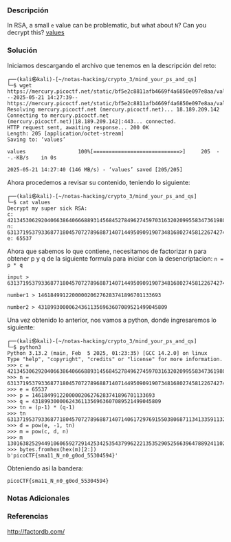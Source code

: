 ### Descripción
In RSA, a small `e` value can be problematic, but what about `N`? Can you decrypt this? [values](https://mercury.picoctf.net/static/bf5e2c8811afb4669f4a6850e097e8aa/values)
### Solución
Iniciamos descargando el archivo que tenemos en la descripción del reto:

```shell
┌──(kali㉿kali)-[~/notas-hacking/crypto_3/mind_your_ps_and_qs]
└─$ wget https://mercury.picoctf.net/static/bf5e2c8811afb4669f4a6850e097e8aa/values    
--2025-05-21 14:27:39--  https://mercury.picoctf.net/static/bf5e2c8811afb4669f4a6850e097e8aa/values
Resolving mercury.picoctf.net (mercury.picoctf.net)... 18.189.209.142
Connecting to mercury.picoctf.net (mercury.picoctf.net)|18.189.209.142|:443... connected.
HTTP request sent, awaiting response... 200 OK
Length: 205 [application/octet-stream]
Saving to: ‘values’

values                 100%[============================>]     205  --.-KB/s    in 0s      

2025-05-21 14:27:40 (146 MB/s) - ‘values’ saved [205/205]
```

Ahora procedemos a revisar su contenido, teniendo lo siguiente:

```shell
┌──(kali㉿kali)-[~/notas-hacking/crypto_3/mind_your_ps_and_qs]
└─$ cat values            
Decrypt my super sick RSA:
c: 421345306292040663864066688931456845278496274597031632020995583473619804626233684
n: 631371953793368771804570727896887140714495090919073481680274581226742748040342637
e: 65537 
```

Ahora que sabemos lo que contiene, necesitamos de factorizar n para obtener p y q de la siguiente formula para iniciar con la desencriptacion: `n = p * q`

```
input > 631371953793368771804570727896887140714495090919073481680274581226742748040342637

number1 > 1461849912200000206276283741896701133693

number2 > 431899300006243611356963607089521499045809
```

Una vez obtenido lo anterior, nos vamos a python, donde ingresaremos lo siguiente:

```shell
┌──(kali㉿kali)-[~/notas-hacking/crypto_3/mind_your_ps_and_qs]
└─$ python3       
Python 3.13.2 (main, Feb  5 2025, 01:23:35) [GCC 14.2.0] on linux
Type "help", "copyright", "credits" or "license" for more information.
>>> c = 421345306292040663864066688931456845278496274597031632020995583473619804626233684
>>> n = 631371953793368771804570727896887140714495090919073481680274581226742748040342637
>>> e = 65537
>>> p = 1461849912200000206276283741896701133693
>>> q = 431899300006243611356963607089521499045809
>>> tn = (p-1) * (q-1)
>>> tn
631371953793368771804570727896887140714061729769155038068711341335911329840163136
>>> d = pow(e, -1, tn)
>>> m = pow(c, d, n)
>>> m
13016382529449106065927291425342535437996222135352905256639647889241102700065917
>>> bytes.fromhex(hex(m)[2:])
b'picoCTF{sma11_N_n0_g0od_55304594}'
```

Obteniendo así la bandera:

```
picoCTF{sma11_N_n0_g0od_55304594}
```
### Notas Adicionales

### Referencias
http://factordb.com/